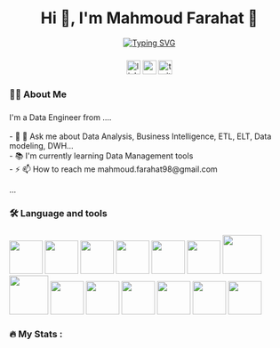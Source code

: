 <h1 align="center">Hi 👋, I'm Mahmoud Farahat
👋</h1>

<p align="center">
  <a href="https://git.io/typing-svg">
    <img src="https://readme-typing-svg.herokuapp.com?size=24&color=1ABC9C&lines=Hi+there+👋,+welcome+to+my+GitHub!;Don’t+forget+to+follow+🚀;Data+Engineer+⚡;BI+Analyst+📊" alt="Typing SVG" />
  </a>
</p>

###

<div align="center">
  <img src="https://img.shields.io/static/v1?message=LinkedIn&logo=linkedin&label=&color=0077B5&logoColor=white&labelColor=&style=for-the-badge" height="25" alt="linkedin logo"  />
  <img src="https://img.shields.io/static/v1?message=Youtube&logo=youtube&label=&color=FF0000&logoColor=white&labelColor=&style=for-the-badge" height="25" alt="youtube logo"  />
  <img src="https://img.shields.io/static/v1?message=Twitter&logo=twitter&label=&color=1DA1F2&logoColor=white&labelColor=&style=for-the-badge" height="25" alt="twitter logo"  />
</div>

###



###

<h3 align="left">👩‍💻  About Me</h3>

###

<p align="left">I'm a Data Engineer from ....<br><br>- 🔭 💬 Ask me about Data Analysis, Business Intelligence, ETL, ELT, Data modeling, DWH...<br>- 📚 I'm currently learning Data Management tools <br>- ⚡ 📫 How to reach me mahmoud.farahat98@gmail.com

 ...</p>

###

<h3 align="left">🛠 Language and tools</h3>

###

<div align="left">
  <img src="https://cdn.jsdelivr.net/gh/devicons/devicon@latest/icons/apacheairflow/apacheairflow-original-wordmark.svg" height="60" />  
  
  <img src="https://cdn.jsdelivr.net/gh/devicons/devicon@latest/icons/apachespark/apachespark-original-wordmark.svg" height="60"  />
  
  <img src="https://cdn.jsdelivr.net/gh/devicons/devicon@latest/icons/azuresqldatabase/azuresqldatabase-original-wordmark.svg" height="60" />

<img src="https://cdn.jsdelivr.net/gh/devicons/devicon@latest/icons/docker/docker-original-wordmark.svg" height="60" />

<img src="https://cdn.jsdelivr.net/gh/devicons/devicon@latest/icons/kubernetes/kubernetes-original-wordmark.svg" height="60"  />

<img src="https://cdn.jsdelivr.net/gh/devicons/devicon@latest/icons/leetcode/leetcode-original-wordmark.svg" height="60"  />

<img src="https://cdn.jsdelivr.net/gh/devicons/devicon@latest/icons/hadoop/hadoop-original-wordmark.svg" height="70" />

<img src="https://cdn.jsdelivr.net/gh/devicons/devicon@latest/icons/matplotlib/matplotlib-original-wordmark.svg" height="70"   />

<img src="https://cdn.jsdelivr.net/gh/devicons/devicon@latest/icons/mysql/mysql-original-wordmark.svg" height="60"  />

<img src="https://cdn.jsdelivr.net/gh/devicons/devicon@latest/icons/numpy/numpy-original-wordmark.svg" height="60" />

 <img src="https://cdn.jsdelivr.net/gh/devicons/devicon@latest/icons/pandas/pandas-original-wordmark.svg" height="60" />
          
<img src="https://cdn.jsdelivr.net/gh/devicons/devicon@latest/icons/plotly/plotly-original-wordmark.svg"  height="60"/>

<img src="https://cdn.jsdelivr.net/gh/devicons/devicon@latest/icons/postgresql/postgresql-original-wordmark.svg"  height="60"/>

<img src="https://cdn.jsdelivr.net/gh/devicons/devicon@latest/icons/python/python-original-wordmark.svg"  height="60" />
          
          
         
</div>

###

<h3 align="left">🔥   My Stats :</h3>

###
